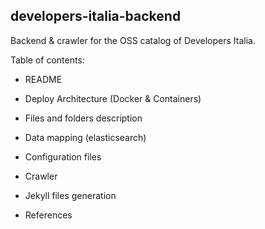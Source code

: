 ## developers-italia-backend

Backend & crawler for the OSS catalog of Developers Italia.

Table of contents:

- README
- Deploy Architecture (Docker & Containers)
- Files and folders description
- Data mapping (elasticsearch)
- Configuration files
- Crawler
- Jekyll files generation

- References
